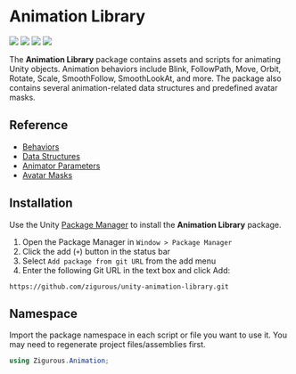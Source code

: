 # Animation Library

[![](https://img.shields.io/badge/github-repo-blue?logo=github)](https://github.com/zigurous/unity-animation-library) [![](https://img.shields.io/github/package-json/v/zigurous/unity-animation-library)](https://github.com/zigurous/unity-animation-library/releases) [![](https://img.shields.io/badge/docs-link-success)](https://docs.zigurous.com/com.zigurous.animation) [![](https://img.shields.io/github/license/zigurous/unity-animation-library)](https://github.com/zigurous/unity-animation-library/blob/main/LICENSE.md)

The **Animation Library** package contains assets and scripts for animating Unity objects. Animation behaviors include Blink, FollowPath, Move, Orbit, Rotate, Scale, SmoothFollow, SmoothLookAt, and more. The package also contains several animation-related data structures and predefined avatar masks.

## Reference

- [Behaviors](https://docs.zigurous.com/com.zigurous.animation/manual/behaviors)
- [Data Structures](https://docs.zigurous.com/com.zigurous.animation/manual/data-structures)
- [Animator Parameters](https://docs.zigurous.com/com.zigurous.animation/manual/animator-parameters)
- [Avatar Masks](https://docs.zigurous.com/com.zigurous.animation/manual/avatar-masks)

## Installation

Use the Unity [Package Manager](https://docs.unity3d.com/Manual/upm-ui.html) to install the **Animation Library** package.

1. Open the Package Manager in `Window > Package Manager`
2. Click the add (`+`) button in the status bar
3. Select `Add package from git URL` from the add menu
4. Enter the following Git URL in the text box and click Add:

```
https://github.com/zigurous/unity-animation-library.git
```

## Namespace

Import the package namespace in each script or file you want to use it. You may need to regenerate project files/assemblies first.

```csharp
using Zigurous.Animation;
```
